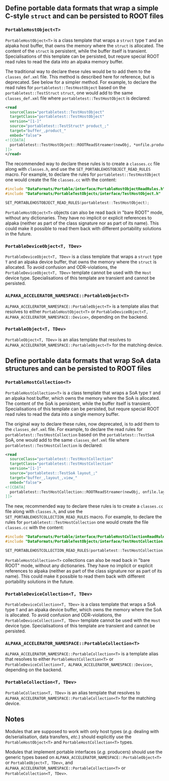 ## Define portable data formats that wrap a simple C-style `struct` and can be persisted to ROOT files

### `PortableHostObject<T>`

`PortableHostObject<T>` is a class template that wraps a `struct` type `T` and an alpaka host buffer, that owns the
memory where the `struct` is allocated. The content of the `struct` is persistent, while the buffer itself is transient.
Specialisations of this template can be persisted, but requre special ROOT read rules to read the data into an alpaka
memory buffer.

The traditional way to declare these rules would be to add them to the `classes_def.xml` file. This method is described
here for reference, but is deprecated. See below for a simpler method.
For example, to declare the read rules for `portabletest::TestHostObject` based on the `portabletest::TestStruct` `struct`,
one would add to the same `classes_def.xml` file where `portabletest::TestHostObject` is declared:
```xml
<read
  sourceClass="portabletest::TestHostObject"
  targetClass="portabletest::TestHostObject"
  version="[1-]"
  source="portabletest::TestStruct* product_;"
  target="buffer_,product_"
  embed="false">
<![CDATA[
  portabletest::TestHostObject::ROOTReadStreamer(newObj, *onfile.product_);
]]>
</read>
```

The recommended way to declare these rules is to create a `classes.cc` file along with `classes.h`, and use the
`SET_PORTABLEHOSTOBJECT_READ_RULES` macro. For example, to declare the rules for `portabletest::TestHostObject` one
would create the file `classes.cc` with the content:
```c++
#include "DataFormats/Portable/interface/PortableHostObjectReadRules.h"
#include "DataFormats/PortableTestObjects/interface/TestHostObject.h"

SET_PORTABLEHOSTOBJECT_READ_RULES(portabletest::TestHostObject);
```

`PortableHostObject<T>` objects can also be read back in "bare ROOT" mode, without any dictionaries.
They have no implicit or explicit references to alpaka (neither as part of the class signature nor as part of its name).
This could make it possible to read them back with different portability solutions in the future.

### `PortableDeviceObject<T, TDev>`

`PortableDeviceObject<T, TDev>` is a class template that wraps a `struct` type `T` and an alpaka device buffer, that
owns the memory where the `struct` is allocated.
To avoid confusion and ODR-violations, the `PortableDeviceObject<T, TDev>` template cannot be used with the `Host`
device type.
Specialisations of this template are transient and cannot be persisted.

### `ALPAKA_ACCELERATOR_NAMESPACE::PortableObject<T>`

`ALPAKA_ACCELERATOR_NAMESPACE::PortableObject<T>` is a template alias that resolves to either
`PortableHostObject<T>` or `PortableDeviceObject<T, ALPAKA_ACCELERATOR_NAMESPACE::Device>`, depending on the
backend.

### `PortableObject<T, TDev>`

`PortableObject<T, TDev>` is an alias template that resolves to `ALPAKA_ACCELERATOR_NAMESPACE::PortableObject<T>`
for the matching device.


## Define portable data formats that wrap SoA data structures and can be persisted to ROOT files

### `PortableHostCollection<T>`

`PortableHostCollection<T>` is a class template that wraps a SoA type `T` and an alpaka host buffer, which owns the
memory where the SoA is allocated. The content of the SoA is persistent, while the buffer itself is transient.
Specialisations of this template can be persisted, but requre special ROOT read rules to read the data into a single
memory buffer.

The original way to declare these rules, now deprecated, is to add them to the `classes_def.xml` file. For example,
to declare the read rules for `portabletest::TestHostCollection` based on the `portabletest::TestSoA` SoA, one
would add to the same `classes_def.xml` file where `portabletest::TestHostCollection` is declared:
```xml
<read
  sourceClass="portabletest::TestHostCollection"
  targetClass="portabletest::TestHostCollection"
  version="[1-]"
  source="portabletest::TestSoA layout_;"
  target="buffer_,layout_,view_"
  embed="false">
<![CDATA[
  portabletest::TestHostCollection::ROOTReadStreamer(newObj, onfile.layout_);
]]>
```

The new, recommended way to declare these rules is to create a `classes.cc` file along with `classes.h`, and use the
`SET_PORTABLEHOSTCOLLECTION_READ_RULES` macro. For example, to declare the rules for `portabletest::TestHostCollection`
one would create the file `classes.cc` with the content:
```c++
#include "DataFormats/Portable/interface/PortableHostCollectionReadRules.h"
#include "DataFormats/PortableTestObjects/interface/TestHostCollection.h"

SET_PORTABLEHOSTCOLLECTION_READ_RULES(portabletest::TestHostCollection);
```

`PortableHostCollection<T>` collections can also be read back in "bare ROOT" mode, without any dictionaries.
They have no implicit or explicit references to alpaka (neither as part of the class signature nor as part of its name).
This could make it possible to read them back with different portability solutions in the future.

### `PortableDeviceCollection<T, TDev>`

`PortableDeviceCollection<T, TDev>` is a class template that wraps a SoA type `T` and an alpaka device buffer, which
owns the memory where the SoA is allocated.
To avoid confusion and ODR-violations, the `PortableDeviceCollection<T, TDev>` template cannot be used with the `Host`
device type.
Specialisations of this template are transient and cannot be persisted.

### `ALPAKA_ACCELERATOR_NAMESPACE::PortableCollection<T>`

`ALPAKA_ACCELERATOR_NAMESPACE::PortableCollection<T>` is a template alias that resolves to either
`PortableHostCollection<T>` or `PortableDeviceCollection<T, ALPAKA_ACCELERATOR_NAMESPACE::Device>`, depending on the
backend.

### `PortableCollection<T, TDev>`

`PortableCollection<T, TDev>` is an alias template that resolves to `ALPAKA_ACCELERATOR_NAMESPACE::PortableCollection<T>`
for the matching device.


## Notes

Modules that are supposed to work with only host types (_e.g._ dealing with de/serialisation, data transfers, _etc._)
should explicitly use the `PortableHostObject<T>` and `PortableHostCollection<T>` types.

Modules that implement portable interfaces (_e.g._ producers) should use the generic types based on
`ALPAKA_ACCELERATOR_NAMESPACE::PortableObject<T>` or `PortableObject<T, TDev>`, and
`ALPAKA_ACCELERATOR_NAMESPACE::PortableCollection<T>` or `PortableCollection<T, TDev>`.
